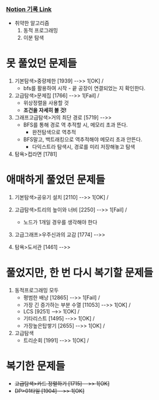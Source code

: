 ### [Notion 기록 Link](https://jnam.notion.site/3a57997df12848f093fb434e7fef4c4c)

- 취약한 알고리즘
  1. 동적 프로그래밍
  2. 이분 탐색

# 못 풀었던 문제들

1. 기본탐색>중량제한 [1939] -->> 1[OK] /
   - bfs를 활용하여 시작 - 끝 공장이 연결되었는 지 확인한다.
2. 고급탐색>문제집 [1766] -->> 1[Fail] /
   - 위상정렬을 사용할 것
   - **조건을 자세히 볼 것!**
3. 그래프고급탐색>거의 최단 경로 [5719] -->>
   - BFS를 통해 경로 역 추적할 시, 메모리 초과 뜬다.
     - 완전탐색으로 역추적
   - BFS말고, 백트래킹으로 역추적해야 메모리 초과 안뜬다.
     - 다익스트라 탐색시, 경로를 미리 저장해놓고 탐색
4. 탐욕>컵라면 [1781]

# 애매하게 풀었던 문제들

1. 기본탐색>공유기 설치 [2110] -->> 1[OK] /

2. 고급탐색>트리의 높이와 너비 [2250] -->> 1[Fail] /

   - 노드가 1개일 경우를 생각해야 한다

3. 고급그래프>우주신과의 교감 [1774] -->>
4. 탐욕>도서관 [1461] -->>

# 풀었지만, 한 번 다시 복기할 문제들

1. 동적프로그래밍 모두
   - 평범한 배낭 [12865] -->> 1[Fail] /
   - 가장 긴 증가하는 부분 수열 [11053] -->> 1[OK] /
   - LCS [9251] -->> 1[OK] /
   - 기타리스트 [1495] -->> 1[OK] /
   - 가장높은탑쌓기 [2655] -->> 1[OK] /
2. 고급탐색
   - 트리순회 [1991] -->> 1[OK] /

# 복기한 문제들

- ~~고급탐색>카드 정렬하기 [1715] -->> 1[OK]~~
- ~~DP>01타일 [1904] -->> 1[OK]~~
